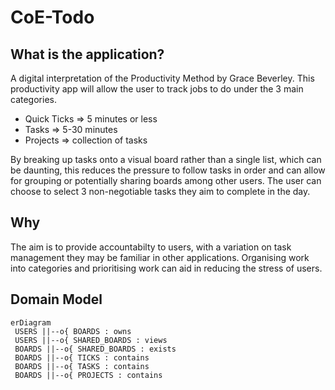 # CoE-Todo

## What is the application?

A digital interpretation of the Productivity Method by Grace Beverley. This productivity app will allow the user to track jobs to do under the 3 main categories.

- Quick Ticks => 5 minutes or less
- Tasks => 5-30 minutes
- Projects => collection of tasks 

By breaking up tasks onto a visual board rather than a single list, which can be daunting, this reduces the pressure to follow tasks in order and can allow for grouping or potentially sharing boards among other users. The user can choose to select 3 non-negotiable tasks they aim to complete in the day.

## Why

The aim is to provide accountabilty to users, with a variation on task management they may be familiar in other applications. Organising work into categories and prioritising work can aid in reducing the stress of users.

## Domain Model

```mermaid
erDiagram
 USERS ||--o{ BOARDS : owns
 USERS ||--o{ SHARED_BOARDS : views
 BOARDS ||--o{ SHARED_BOARDS : exists
 BOARDS ||--o{ TICKS : contains
 BOARDS ||--o{ TASKS : contains
 BOARDS ||--o{ PROJECTS : contains
```
